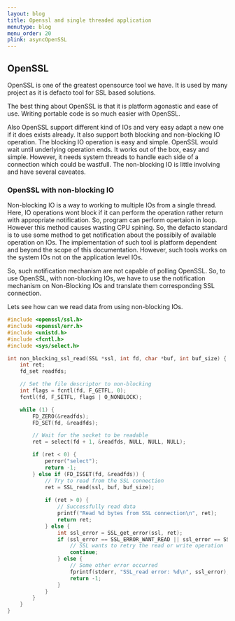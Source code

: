 ```yaml
---
layout: blog
title: Openssl and single threaded application
menutype: blog
menu_order: 20
plink: asyncOpenSSL
---
```


## OpenSSL

OpenSSL is one of the greatest opensource tool we have. It is used by many project as it is defacto tool for SSL based solutions.

The best thing about OpenSSL is that it is platform agonastic and ease of use. Writing portable code is so much easier with OpenSSL.

Also OpenSSL support different kind of IOs and very easy adapt a new one if it does exists already. It also support both blocking and non-blocking IO operation. The blocking IO operation is easy and simple. OpenSSL would wait until underlying operation ends. It works out of the box, easy and simple. However, it needs system threads to handle each side of a connection which could be wastfull. The non-blocking IO is little involving and have several caveates.

### OpenSSL with non-blocking IO
Non-blocking IO is a way to working to multiple IOs from a single thread. Here, IO operations wont block if it can perform the operation rather return with appropriate notification. So, program can perform opertaion in loop. However this method causes wasting CPU spining. So, the defacto standard is to use some method to get notification about the possibily of available operation on IOs. The implementation of such tool is platform dependent and beyond the scope of this documentation. However, such tools works on the system IOs not on the application level IOs.

So, such notification mechanism are not capable of polling OpenSSL. So, to use OpenSSL, with non-blocking IOs, we have to use the notification mechanism on Non-Blocking IOs and translate them corresponding SSL connection.

Lets see how can we read data from using non-blocking IOs.

```c
#include <openssl/ssl.h>
#include <openssl/err.h>
#include <unistd.h>
#include <fcntl.h>
#include <sys/select.h>

int non_blocking_ssl_read(SSL *ssl, int fd, char *buf, int buf_size) {
    int ret;
    fd_set readfds;

    // Set the file descriptor to non-blocking
    int flags = fcntl(fd, F_GETFL, 0);
    fcntl(fd, F_SETFL, flags | O_NONBLOCK);

    while (1) {
        FD_ZERO(&readfds);
        FD_SET(fd, &readfds);

        // Wait for the socket to be readable
        ret = select(fd + 1, &readfds, NULL, NULL, NULL);

        if (ret < 0) {
            perror("select");
            return -1;
        } else if (FD_ISSET(fd, &readfds)) {
            // Try to read from the SSL connection
            ret = SSL_read(ssl, buf, buf_size);
            
            if (ret > 0) {
                // Successfully read data
                printf("Read %d bytes from SSL connection\n", ret);
                return ret;
            } else {
                int ssl_error = SSL_get_error(ssl, ret);
                if (ssl_error == SSL_ERROR_WANT_READ || ssl_error == SSL_ERROR_WANT_WRITE) {
                    // SSL wants to retry the read or write operation
                    continue;
                } else {
                    // Some other error occurred
                    fprintf(stderr, "SSL_read error: %d\n", ssl_error);
                    return -1;
                }
            }
        }
    }
}
```
